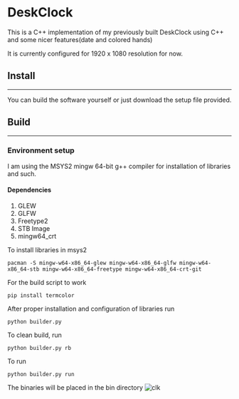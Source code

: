 # DeskClock

This is a C++ implementation of my previously built DeskClock using C++ and some nicer features(date and colored hands)

It is currently configured for 1920 x 1080 resolution for now.

## Install
--------------------------------------------------------------

You can build the software yourself or just download the setup file provided.

## Build
--------------------------------------------------------------

### Environment setup

I am using the MSYS2 mingw 64-bit g++ compiler for installation of libraries and such.

#### Dependencies

1. GLEW
2. GLFW
3. Freetype2
4. STB Image
5. mingw64_crt

To install libraries in msys2

```
pacman -S mingw-w64-x86_64-glew mingw-w64-x86_64-glfw mingw-w64-x86_64-stb mingw-w64-x86_64-freetype mingw-w64-x86_64-crt-git
```

For the build script to work
```
pip install termcolor
```

After proper installation and configuration of libraries run

``` 
python builder.py
```

To clean build, run

```
python builder.py rb
```

To run
```
python builder.py run
```

The binaries will be placed in the bin directory
![clk](https://user-images.githubusercontent.com/64161204/202875201-9323d65a-1955-4972-ba35-8dc294f3800a.png)
